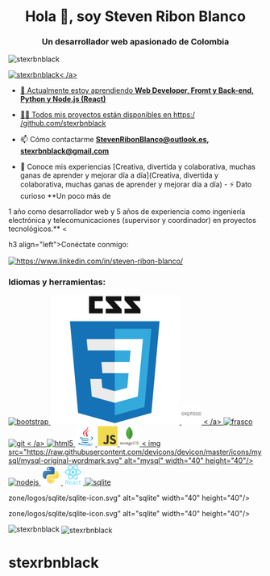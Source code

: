<h1 align="center">Hola 👋, soy Steven Ribon Blanco</h1>
<h3 align="center">Un desarrollador web apasionado de Colombia</h3>

<p align="left"> <img src ="https://komarev.com/ghpvc/?username=stexrbnblack&label=Profile%20views&color=0e75b6&style=flat" alt="stexrbnblack" /> </p>

<p align="left"> <a href="https ://github.com/ryo-ma/github-profile-trofeo"><img src="https://github-profile-trofeo.vercel.app/?username=stexrbnblack" alt="stexrbnblack" />< /a> </p>

- 🌱 Actualmente estoy aprendiendo **Web Developer, Fromt y Back-end, Python y Node.js (React)**

- 👨‍💻 Todos mis proyectos están disponibles en [https:/ /github.com/stexrbnblack](https://github.com/stexrbnblack)

- 📫 Cómo contactarme **StevenRibonBlanco@outlook.es, stexrbnblack@gmail.com**
 
- 📄 Conoce mis experiencias [Creativa, divertida y colaborativa, muchas ganas de aprender y mejorar día a día](Creativa, divertida y colaborativa, muchas ganas de aprender y mejorar día a día) - ⚡ Dato curioso **Un poco más de

1 año como desarrollador web y 5 años de experiencia como ingeniería electrónica y telecomunicaciones (supervisor y coordinador) en proyectos tecnológicos.** <

h3 align="left">Conéctate conmigo:</h3>
<p align="left">
<a href="https://linkedin.com/en/https://www.linkedin.com/en/steven-ribon-blanco/" target="blank"><img align="center" src=" https://raw.githubusercontent.com/rahuldkjain/github-profile-readme-generator/master/src/images/icons/Social/linked-in-alt.svg" alt="https://www.linkedin.com/in/steven-ribon-blanco/" height="30" width="40" /></a>
</p>

<h3 align="left">Idiomas y herramientas:</h3>
<p align="left"> <a href="https://getbootstrap.com" target="_blank" rel="noreferrer"> <img src="https://raw.githubusercontent.com/devicons/devicon /master/icons/bootstrap/bootstrap-plain-wordmark.svg" alt="bootstrap" width="40" height="40"/> </a> <a href="https://www.w3schools.com /css/" target="_blank" rel="noreferrer"> <img src="https://raw.githubusercontent.com/devicons/devicon/master/icons/css3/css3-original-wordmark.svg" alt= "css3" ancho="40" altura="40"/> </a> <a href="https://expressjs.com" target="_blank" rel="noreferrer"> <img src="https://raw.githubusercontent.com/devicons/devicon/master/icons/express/express-original-wordmark.svg" alt="express" width="40" height="40"/> < /a> <a href="https://flask.palletsprojects.com/" target="_blank" rel="noreferrer"> <img src="https://www.vectorlogo.zone/logos/pocoo_flask/pocoo_flask -icon.svg" alt="frasco" ancho="40" altura="40"/> </a> <a href="https://git-scm.com/" target="_blank" rel=" noreferrer"> <img src="https://www.vectorlogo.zone/logos/git-scm/git-scm-icon.svg" alt="git" width="40" height="40"/> < /a> <a href="https://www.w3.org/html/" target="_blank" rel="noreferrer"> <img src="https://raw.githubusercontent.com/devicons/devicon/master/icons /html5/html5-original-wordmark.svg" alt="html5" width="40" height="40"/> </a> <a href="https://www.java.com" target=" _blank" rel="noreferrer"> <img src="https://raw.githubusercontent.com/devicons/devicon/master/icons/java/java-original.svg" alt="java" width="40" height ="40"/> </a> <a href="https://developer.mozilla.org/en-US/docs/Web/JavaScript" target="_blank" rel="noreferrer"> <img src= "https://raw.githubusercontent.com/devicons/devicon/master/icons/javascript/javascript-original.svg" alt="javascript" width="40" height="40"/> </a> <a href="https:// www.mongodb.com/" target="_blank" rel="noreferrer"> <img src="https://raw.githubusercontent.com/devicons/devicon/master/icons/mongodb/mongodb-original-wordmark.svg " alt="mongodb" width="40" height="40"/> </a> <a href="https://www.mysql.com/" target="_blank" rel="noreferrer"> < img src="https://raw.githubusercontent.com/devicons/devicon/master/icons/mysql/mysql-original-wordmark.svg" alt="mysql" width="40" height="40"/></a> <a href="https://nodejs.org" target="_blank" rel="noreferrer"> <img src="https://raw.githubusercontent.com/devicons/devicon/master/icons /nodejs/nodejs-original-wordmark.svg" alt="nodejs" width="40" height="40"/> </a> <a href="https://www.python.org" target=" _blank" rel="noreferrer"> <img src="https://raw.githubusercontent.com/devicons/devicon/master/icons/python/python-original.svg" alt="python" width="40" height ="40"/> </a> <a href="https://reactjs.org/" target="_blank" rel="noreferrer"> <img src="https://raw.githubusercontent.com/devicons/devicon/master/icons/react/react-original-wordmark.svg" alt="react" width="40" height="40"/> </a> <a href="https: //www.sqlite.org/" target="_blank" rel="noreferrer"> <img src="https://www.vectorlogo.zone/logos/sqlite/sqlite-icon.svg" alt="sqlite" ancho="40" altura="40"/> </a> </p>zone/logos/sqlite/sqlite-icon.svg" alt="sqlite" width="40" height="40"/> </a> </p>zone/logos/sqlite/sqlite-icon.svg" alt="sqlite" width="40" height="40"/> </a> </p>

<p><img align="left" src="https://github-readme-stats.vercel.app/api/top-langs?username=stexrbnblack&show_icons=true&locale=en&layout=compact" alt="stexrbnblack" /> </p>

<p> <img align="center" src="https://github-readme-stats.vercel.app/api?username=stexrbnblack&show_icons=true&locale=en" alt="stexrbnblack" /> </p>

# stexrbnblack
